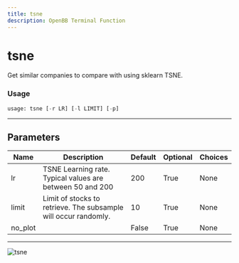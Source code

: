 ```yaml
---
title: tsne
description: OpenBB Terminal Function
---
```


# tsne

Get similar companies to compare with using sklearn TSNE.
### Usage 
```python
usage: tsne [-r LR] [-l LIMIT] [-p]
```
---
## Parameters
| Name | Description | Default | Optional | Choices |
| ---- | ----------- | ------- | -------- | ------- |
| lr | TSNE Learning rate. Typical values are between 50 and 200 | 200 | True | None |
| limit | Limit of stocks to retrieve. The subsample will occur randomly. | 10 | True | None |
| no_plot |  | False | True | None |
---
![tsne](https://user-images.githubusercontent.com/46355364/154074416-af8c7d2a-fa2f-461f-8522-933cf6e3543b.png)

